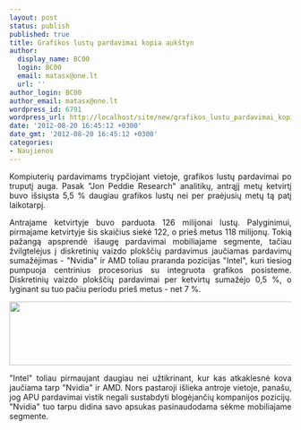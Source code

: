 ```yaml
---
layout: post
status: publish
published: true
title: Grafikos lustų pardavimai kopia aukštyn
author:
  display_name: BC00
  login: BC00
  email: matasx@one.lt
  url: ''
author_login: BC00
author_email: matasx@one.lt
wordpress_id: 6791
wordpress_url: http://localhost/site/new/grafikos_lustu_pardavimai_kopia_aukstyn/
date: '2012-08-20 16:45:12 +0300'
date_gmt: '2012-08-20 16:45:12 +0300'
categories:
- Naujienos
---
```

<p style="text-align: justify;">
	Kompiuterių pardavimams trypčiojant vietoje, grafikos lustų pardavimai po truputį auga. Pasak &quot;Jon Peddie Research&quot; analitikų, antrąjį metų ketvirtį buvo i&scaron;siųsta 5,5 % daugiau grafikos lustų nei per praėjusių metų tą patį laikotarpį.</p>
<p style="text-align: justify;">
	Antrajame ketvirtyje buvo parduota 126 milijonai lustų. Palyginimui, pirmajame ketvirtyje &scaron;is skaičius siekė 122, o prie&scaron; metus 118 milijonų. Tokią pažangą apsprendė i&scaron;augę pardavimai mobiliajame segmente, tačiau žvilgtelėjus į diskretinių vaizdo plok&scaron;čių pardavimus jaučiamas pardavimų sumažėjimas - &quot;Nvidia&quot; ir AMD toliau praranda pozicijas &quot;Intel&quot;, kuri tiesiog pumpuoja centrinius procesorius su integruota grafikos posisteme. Diskretinių vaizdo plok&scaron;čių pardavimai per ketvirtų sumažėjo 0,5 %, o lyginant su tuo pačiu periodu prie&scaron; metus - net 7 %.</p>
<p style="text-align: justify;">
	<a href="http://technews.lt/userfiles/jpr_graphics_q2_01.jpg"><img alt="" src="http://technews.lt/userfiles/jpr_graphics_q2_01.jpg" style="width: 520px; height: 114px;" /></a></p>
<p style="text-align: justify;">
	&quot;Intel&quot; toliau pirmaujant daugiau nei užtikrinant, kur kas atkaklesnė kova jaučiama tarp &quot;Nvidia&quot; ir AMD. Nors pastaroji i&scaron;lieka antroje vietoje, pana&scaron;u, jog APU pardavimai vistik negali sustabdyti blogėjančių kompanijos pozicijų. &quot;Nvidia&quot; tuo tarpu didina savo apsukas pasinaudodama sėkme mobiliajame segmente.</p>
